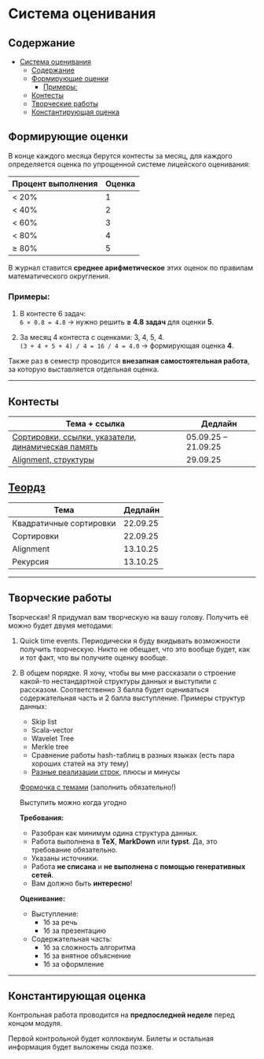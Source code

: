 # Система оценивания

## Содержание
- [Система оценивания](#система-оценивания)
  - [Содержание](#содержание)
  - [Формирующие оценки](#формирующие-оценки)
    - [Примеры:](#примеры)
  - [Контесты](#контесты)
  - [Творческие работы](#творческие-работы)
  - [Константирующая оценка](#константирующая-оценка)

## Формирующие оценки
В конце каждого месяца берутся контесты за месяц, для каждого определяется оценка по упрощенной системе лицейского оценивания:

| Процент выполнения | Оценка |
|-------------------|--------|
| < 20%             | 1      |
| < 40%             | 2      |
| < 60%             | 3      |
| < 80%             | 4      |
| ≥ 80%             | 5      |

В журнал ставится **среднее арифметическое** этих оценок по правилам математического округления.

### Примеры:
1. В контесте 6 задач:  
   `6 × 0.8 = 4.8` → нужно решить **≥ 4.8 задач** для оценки **5**.

2. За месяц 4 контеста с оценками: 3, 4, 5, 4.  
   `(3 + 4 + 5 + 4) / 4 = 16 / 4 = 4.0` → формирующая оценка **4**.

Также раз в семестр проводится **внезапная самостоятельная работа**, за которую выставляется отдельная оценка.

---

## Контесты

| Тема + ссылка | Дедлайн |
|---------------|---------|
| [Сортировки, ссылки, указатели, динамическая память](https://official.contest.yandex.ru/contest/81096/enter) | 05.09.25 – 21.09.25 |
| [Alignment, структуры](https://official.contest.yandex.ru/contest/81716/enter) | 29.09.25 |

## [Теордз](https://official.contest.yandex.ru/contest/81425/enter)

| Тема | Дедлайн |
|---------------|---------|
| Квадратичные сортировки | 22.09.25 |
| Сортировки | 22.09.25 |
| Alignment | 13.10.25 |
| Рекурсия | 13.10.25 |
---

## Творческие работы

Творческая! 
Я придумал вам творческую на вашу голову. Получить её можно будет двумя методами:

1. Quick time events. Периодически я буду вкидывать возможности получить творческую. Никто не обещает, что это вообще будет, как и тот факт, что вы получите оценку вообще. 
2. В общем порядке. Я хочу, чтобы вы мне рассказали о строение какой-то нестандартной структуры данных и выступили с рассказом. Соответственно 3 балла будет оцениваться содержательная часть и 2 балла выступление. Примеры структур данных:
    - Skip list
    - Scala-vector
    - Wavelet Tree
    - Merkle tree
    - Сравнение работы hash-таблиц в разных языках (есть пара хороших статей на эту тему)
    - [Разные реализации строк](https://habr.com/en/articles/935590/), плюсы и минусы

    [Формочка с темами](https://docs.google.com/spreadsheets/d/1HHapFW2SJhfXxhb-IBkEg884WsOm36ENO2e6mkj0GbM/edit?usp=sharing) (заполнить обязательно!)

    Выступить можно когда угодно

    **Требования:**
    - Разобран как минимум одина структура данных.
    - Работа выполнена в **TeX**, **MarkDown** или **typst**. Да, это требование обязательно.
    - Указаны источники.
    - Работа **не списана** и **не выполнена с помощью генеративных сетей**.
    - Вам должно быть **интересно**!

    **Оценивание:**
    - Выступление:
      - 1б за речь
      - 1б за презентацию
    - Содержательная часть:
      - 1б за сложность алгоритма
      - 1б за внятное объяснение
      - 1б за оформление

---

## Константирующая оценка

Контрольная работа проводится на **предпоследней неделе** перед концом модуля.

Первой контрольной будет коллоквиум. Билеты и остальная информация будет выложены сюда позже.
